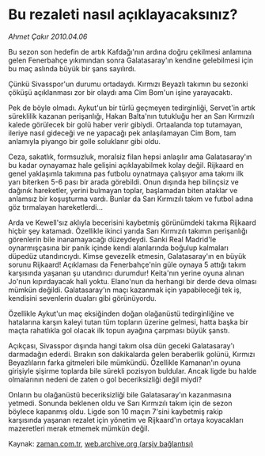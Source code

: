 # Bu rezaleti nasıl açıklayacaksınız?

*Ahmet Çakır 2010.04.06*

<tr><td class="metin" colspan="2" style="padding-top: 20px; padding-left: 5px; ">Bu sezon son hedefin de artık Kafdağı'nın ardına doğru çekilmesi anlamına gelen Fenerbahçe yıkımından sonra Galatasaray'ın kendine gelebilmesi için bu maç aslında büyük bir şans sayılırdı.</td></tr><tr><td class="metin" colspan="2" style="padding-top: 20px; padding-left: 5px; "><p>Çünkü Sivasspor'un durumu ortadaydı. Kırmızı Beyazlı takımın bu sezonki çöküşü açıklanması zor bir olaydı ama Cim Bom'un işine yarayacaktı.
<p>Pek de böyle olmadı. Aykut'un bir türlü geçmeyen tedirginliği, Servet'in artık süreklilik kazanan perişanlığı, Hakan Balta'nın tutukluğu her an Sarı Kırmızılı kalede görülecek bir golü haber verir gibiydi. Ortaalanda top tutamayan, ileriye nasıl gideceği ve ne yapacağı pek anlaşılamayan Cim Bom, tam anlamıyla piyango bir golle soluklanır gibi oldu.
<p>Ceza, sakatlık, formsuzluk, moralsiz filan hepsi anlaşılır ama Galatasaray'ın bu kadar oynayamaz hale gelişini açıklayabilmek kolay değil. Rijkaard en genel yaklaşımla takımına pas futbolu oynatmaya çalışıyor ama takımı ilk yarı biterken 5-6 pası bir arada görebildi. Onun dışında hep bilinçsiz ve dağınık hareketler, yerini bulmayan toplar, başlamadan biten ataklar ve anlamsız bir koşuşturma vardı. Bunlar da Sarı Kırmızılı takım ve futbol adına göz tırmalayan hareketlerdi... 
<p>Arda ve Kewell'sız aklıyla becerisini kaybetmiş görünümdeki takıma Rijkaard hiçbir şey katamadı. Özellikle ikinci yarıda Sarı Kırmızılı takımın perişanlığı görenlerin bile inanamayacağı düzeydeydi. Sanki Real Madrid'le oynarmışçasına bir panik içinde kendi alanlarında boğulup kalmaları düpedüz utandırıcıydı. Kimse gevezelik etmesin, Galatasaray'ın en büyük sorunu Rijkaard! Açıklaması da Fenerbahçe'nin güle oynaya 5 attığı takım karşısında yaşanan şu utandırıcı durumdur! Keita'nın yerine oyuna alınan Jo'nun kıpırdayacak hali yoktu. Elano'nun da herhangi bir derde deva olması mümkün değildi. Galatasaray'ın maçı kazanmak için yapabileceği tek iş, kendisini sevenlerin duaları gibi görünüyordu.
<p>Özellikle Aykut'un maç eksiğinden doğan olağanüstü tedirginliğine ve hatalarına karşın kaleyi tutan tüm topların üzerine gelmesi, hatta başka bir maçta rahatlıkla gol olacak ilk topun ayağına çarpması büyük şanstı.
<p>Açıkçası, Sivasspor dışında hangi takım olsa dün geceki Galatasaray'ı darmadağın ederdi. Bırakın son dakikalarda gelen beraberlik golünü, Kırmızı Beyazlıların farka gitmeleri bile mümkündü. Özellikle Kamanan'ın oyuna girişiyle şişirme toplarda bile sürekli pozisyon buldular. Ancak ligde bu halde olmalarının nedeni de zaten o gol beceriksizliği değil miydi?
<p>Onların bu olağanüstü beceriksizliği bile Galatasaray'ın kazanmasına yetmedi. Sonunda beklenen oldu ve Sarı Kırmızılı takım için de sezon böylece kapanmış oldu. Ligde son 10 maçın 7'sini kaybetmiş rakip karşısında yaşanan rezalet için yönetim ve Rijkaard'ın ortaya koyacakları mazeretleri merak etmemek mümkün değil. <br/></p></p></p></p></p></p></p></td></tr>

Kaynak: [zaman.com.tr](http://zaman.com.tr/yazar.do?yazino=969865), [web.archive.org (arşiv bağlantısı)](http://web.archive.org/web/20100409094322/http://www.zaman.com.tr:80/yazar.do?yazino=969865)
